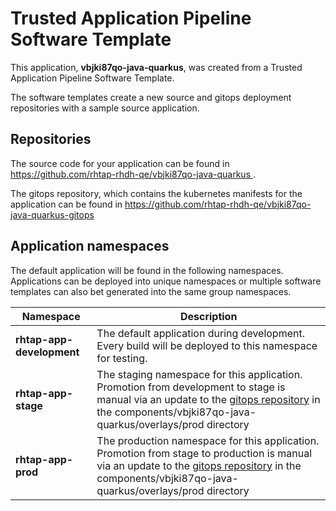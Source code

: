 # Trusted Application Pipeline Software Template

This application, **vbjki87qo-java-quarkus**, was created from a Trusted Application Pipeline Software Template.

The software templates create a new source and gitops deployment repositories with a sample source application. 

## Repositories

The source code for your application can be found in [https://github.com/rhtap-rhdh-qe/vbjki87qo-java-quarkus ](https://github.com/rhtap-rhdh-qe/vbjki87qo-java-quarkus ).
 
The gitops repository, which contains the kubernetes manifests for the application can be found in 
[https://github.com/rhtap-rhdh-qe/vbjki87qo-java-quarkus-gitops ](https://github.com/rhtap-rhdh-qe/vbjki87qo-java-quarkus-gitops ) 

## Application namespaces 

The default application will be found in the following namespaces. Applications can be deployed into unique namespaces or multiple software templates can also bet generated into the same group namespaces.  

|  Namespace   |  Description   |  
| -------- | -------- |   
| **rhtap-app-development** | The default application during development. Every build will be deployed to this namespace for testing. | 
| **rhtap-app-stage** | The staging namespace for this application. Promotion from development to stage is manual via an update to the [gitops repository](https://github.com/rhtap-rhdh-qe/vbjki87qo-java-quarkus-gitops ) in the components/vbjki87qo-java-quarkus/overlays/prod directory |  
| **rhtap-app-prod** | The production namespace for this application. Promotion from stage to production is manual via an update to the [gitops repository](https://github.com/rhtap-rhdh-qe/vbjki87qo-java-quarkus-gitops ) in the components/vbjki87qo-java-quarkus/overlays/prod directory | 